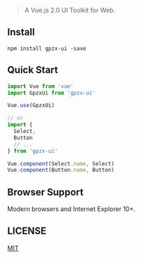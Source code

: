 > A Vue.js 2.0 UI Toolkit for Web.

## Install
```shell
npm install gpzx-ui -save
```

## Quick Start
``` javascript
import Vue from 'vue'
import GpzxUi from 'gpzx-ui'

Vue.use(GpzxUi)

// or
import {
  Select,
  Button
  // ...
} from 'gpzx-ui'

Vue.component(Select.name, Select)
Vue.component(Button.name, Button)
```

## Browser Support
Modern browsers and Internet Explorer 10+.

## LICENSE
[MIT](LICENSE)
